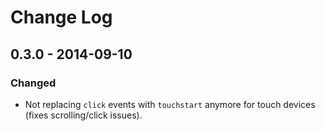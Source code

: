 Change Log
==========

## 0.3.0 - 2014-09-10

### Changed
- Not replacing `click` events with `touchstart` anymore for touch devices (fixes scrolling/click issues).
